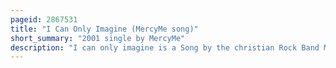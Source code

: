 ```yaml
---
pageid: 2867531
title: "I Can Only Imagine (MercyMe song)"
short_summary: "2001 single by MercyMe"
description: "I can only imagine is a Song by the christian Rock Band Mercyme. Written by lead Singer bart Millard and composed it was originally recorded for the Band's independent Album the Worship Project in 1999 before being included on their Debut Big-Label Album almost there in 2001. The Song was the last to be written for the Worship Project Millard drew upon his Thoughts about his Father's Death in writing it. Lyrically, it imagines what it would be like to be in Front of God in heaven ; it opens with just a Piano before Building to include Guitar and Drums."
---
```

